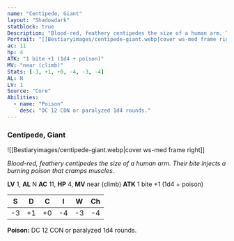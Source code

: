 ```yaml
---
name: "Centipede, Giant"
layout: "Shadowdark"
statblock: true
Description: "Blood-red, feathery centipedes the size of a human arm. Their bite injects a burning poison that cramps muscles."
Portrait: "[[Bestiaryimages/centipede-giant.webp|cover ws-med frame right]]"
ac: 11
hp: 4
ATK: "1 bite +1 (1d4 + poison)"
MV: "near (climb)"
Stats: [-3, +1, +0, -4, -3, -4]
AL: N
LV: 1
Source: "Core"
Abilities:
  - name: "Poison"
    desc: "DC 12 CON or paralyzed 1d4 rounds."
---
```


### Centipede, Giant

![[Bestiaryimages/centipede-giant.webp|cover ws-med frame right]]

_Blood-red, feathery centipedes the size of a human arm. Their bite injects a burning poison that cramps muscles._

**LV** 1, **AL** N
**AC** 11, **HP** 4, **MV** near (climb)
**ATK** 1 bite +1 (1d4 + poison)

|  S  |  D  |  C  |  I  |  W  |  Ch  |
|:---:|:---:|:---:|:---:|:---:|:----:|
| -3 | +1 | +0 | -4 | -3 | -4 |

**Poison:** DC 12 CON or paralyzed 1d4 rounds.

